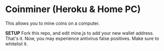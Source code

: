 # Coinminer (Heroku & Home PC)

This allows you to mine coins on a computer.

**SETUP**
Fork this repo, and edit mine.js to add your new wallet address. That's it. Now, you may experience antivirus false positives. Make sure to whitelist
it.

